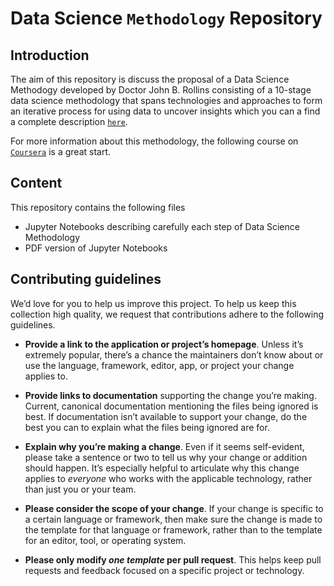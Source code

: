# Data Science `Methodology` Repository

## Introduction
The aim of this repository is discuss the proposal of a Data Science Methodogy developed by Doctor John B. Rollins consisting of a 10-stage data science methodology that spans technologies and approaches to form an iterative process for using data to uncover insights
which you can a find a complete description [`here`][methodology_link].

For more information about this methodology, the following course on  [`Coursera`][course_link] is a great start.  

[methodology_link]: https://www-01.ibm.com/common/ssi/cgi-bin/ssialias?htmlfid=IMW14824USEN#
[course_link]: https://www.coursera.org/specializations/ibm-data-science-professional-certificate

## Content
This repository contains the following files 

- Jupyter Notebooks describing carefully each step of Data Science Methodology
- PDF version of Jupyter Notebooks

## Contributing guidelines

We’d love for you to help us improve this project. To help us keep this collection
high quality, we request that contributions adhere to the following guidelines.

- **Provide a link to the application or project’s homepage**. Unless it’s
  extremely popular, there’s a chance the maintainers don’t know about or use
  the language, framework, editor, app, or project your change applies to.

- **Provide links to documentation** supporting the change you’re making.
  Current, canonical documentation mentioning the files being ignored is best.
  If documentation isn’t available to support your change, do the best you can
  to explain what the files being ignored are for.

- **Explain why you’re making a change**. Even if it seems self-evident, please
  take a sentence or two to tell us why your change or addition should happen.
  It’s especially helpful to articulate why this change applies to *everyone*
  who works with the applicable technology, rather than just you or your team.

- **Please consider the scope of your change**. If your change is specific to a
  certain language or framework, then make sure the change is made to the
  template for that language or framework, rather than to the template for an
  editor, tool, or operating system.

- **Please only modify *one template* per pull request**. This helps keep pull
  requests and feedback focused on a specific project or technology.


